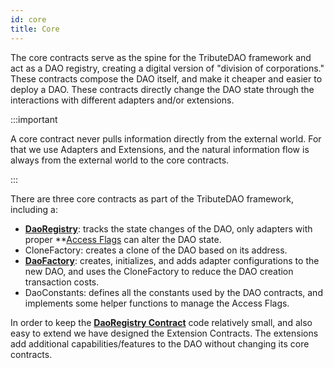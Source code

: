 ```yaml
---
id: core
title: Core
---
```


The core contracts serve as the spine for the TributeDAO framework and act as a DAO registry, creating a digital version of "division of corporations." These contracts compose the DAO itself, and make it cheaper and easier to deploy a DAO. These contracts directly change the DAO state through the interactions with different adapters and/or extensions. 

:::important

A core contract never pulls information directly from the external world. For that we use Adapters and Extensions, and the natural information flow is always from the external world to the core contracts.

:::

There are three core contracts as part of the TributeDAO framework, including a:

- **[DaoRegistry](/docs/core/dao-registry)**: tracks the state changes of the DAO, only adapters with proper **[Access Flags](#access-control-layer) can alter the DAO state.
- CloneFactory: creates a clone of the DAO based on its address.
- **[DaoFactory](/docs/core/dao-factory)**: creates, initializes, and adds adapter configurations to the new DAO, and uses the CloneFactory to reduce the DAO creation transaction costs.
- DaoConstants: defines all the constants used by the DAO contracts, and implements some helper functions to manage the Access Flags.

In order to keep the **[DaoRegistry Contract](/docs/core/dao-registry)** code relatively small, and also easy to extend we have designed the Extension Contracts. The extensions add additional capabilities/features to the DAO without changing its core contracts.
